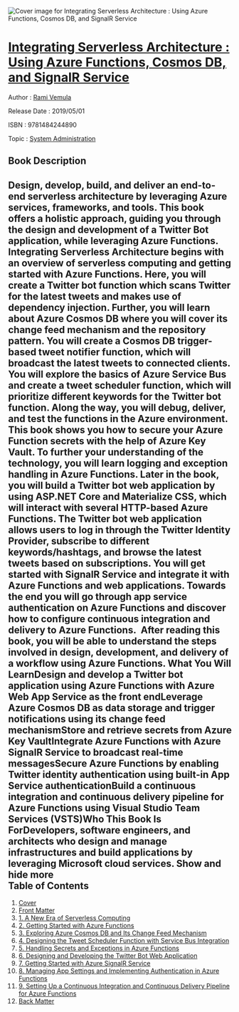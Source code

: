 ![Cover image for Integrating Serverless Architecture : Using Azure Functions, Cosmos DB, and SignalR Service](https://imgdetail.ebookreading.net/cover/cover/20200215/EB9781484244890.jpg)

[Integrating Serverless Architecture : Using Azure Functions, Cosmos DB, and SignalR Service](https://ebookreading.net/view/book/Integrating+Serverless+Architecture+%3A+Using+Azure+Functions%2C+Cosmos+DB%2C+and+SignalR+Service-EB9781484244890_1.html "Integrating Serverless Architecture : Using Azure Functions, Cosmos DB, and SignalR Service")
====================================================================================================================

Author : [Rami Vemula](https://ebookreading.net/search/author/Rami+Vemula)

Release Date : 2019/05/01

ISBN : 9781484244890

Topic : [System Administration](https://ebookreading.net/search/category/system-administration)

Book Description
-----------------

 Design, develop, build, and deliver an end-to-end serverless architecture by leveraging Azure services, frameworks, and tools. This book offers a holistic approach, guiding you through the design and development of a Twitter Bot application, while leveraging Azure Functions.
Integrating Serverless Architecture begins with an overview of serverless computing and getting started with Azure Functions. Here, you will create a Twitter bot function which scans Twitter for the latest tweets and makes use of dependency injection. Further, you will learn about Azure Cosmos DB where you will cover its change feed mechanism and the repository pattern. You will create a Cosmos DB trigger-based tweet notifier function, which will broadcast the latest tweets to connected clients. You will explore the basics of Azure Service Bus and create a tweet scheduler function, which will prioritize different keywords for the Twitter bot function. Along the way, you will debug, deliver, and test the functions in the Azure environment.
This book shows you how to secure your Azure Function secrets with the help of Azure Key Vault. To further your understanding of the technology, you will learn logging and exception handling in Azure Functions.
Later in the book, you will build a Twitter bot web application by using ASP.NET Core and Materialize CSS, which will interact with several HTTP-based Azure Functions. The Twitter bot web application allows users to log in through the Twitter Identity Provider, subscribe to different keywords/hashtags, and browse the latest tweets based on subscriptions. You will get started with SignalR Service and integrate it with Azure Functions and web applications. Towards the end you will go through app service authentication on Azure Functions and discover how to configure continuous integration and delivery to Azure Functions.  After reading this book, you will be able to understand the steps involved in design, development, and delivery of a workflow using Azure Functions.
What You Will LearnDesign and develop a Twitter bot      application using Azure Functions with Azure Web App Service as the front      endLeverage Azure Cosmos DB as      data storage and trigger notifications using its change feed mechanismStore and retrieve secrets from Azure Key VaultIntegrate Azure Functions with      Azure SignalR Service to broadcast real-time messagesSecure Azure Functions by      enabling Twitter identity authentication using built-in App Service      authenticationBuild a continuous integration and continuous delivery pipeline for Azure Functions using Visual Studio Team Services (VSTS)Who This Book Is ForDevelopers, software engineers, and architects who design and manage infrastructures and build applications by leveraging Microsoft cloud services.        Show and hide more                
Table of Contents
-----------------

1. [Cover](https://ebookreading.net/view/book/Integrating+Serverless+Architecture+%3A+Using+Azure+Functions%2C+Cosmos+DB%2C+and+SignalR+Service-EB9781484244890_1.html)
1. [Front Matter](https://ebookreading.net/view/book/Integrating+Serverless+Architecture+%3A+Using+Azure+Functions%2C+Cosmos+DB%2C+and+SignalR+Service-EB9781484244890_2.html)
1. [1. A New Era of Serverless Computing](https://ebookreading.net/view/book/Integrating+Serverless+Architecture+%3A+Using+Azure+Functions%2C+Cosmos+DB%2C+and+SignalR+Service-EB9781484244890_3.html)
1. [2. Getting Started with Azure Functions](https://ebookreading.net/view/book/Integrating+Serverless+Architecture+%3A+Using+Azure+Functions%2C+Cosmos+DB%2C+and+SignalR+Service-EB9781484244890_4.html)
1. [3. Exploring Azure Cosmos DB and Its Change Feed Mechanism](https://ebookreading.net/view/book/Integrating+Serverless+Architecture+%3A+Using+Azure+Functions%2C+Cosmos+DB%2C+and+SignalR+Service-EB9781484244890_5.html)
1. [4. Designing the Tweet Scheduler Function with Service Bus Integration](https://ebookreading.net/view/book/Integrating+Serverless+Architecture+%3A+Using+Azure+Functions%2C+Cosmos+DB%2C+and+SignalR+Service-EB9781484244890_6.html)
1. [5. Handling Secrets and Exceptions in Azure Functions](https://ebookreading.net/view/book/Integrating+Serverless+Architecture+%3A+Using+Azure+Functions%2C+Cosmos+DB%2C+and+SignalR+Service-EB9781484244890_7.html)
1. [6. Designing and Developing the Twitter Bot Web Application](https://ebookreading.net/view/book/Integrating+Serverless+Architecture+%3A+Using+Azure+Functions%2C+Cosmos+DB%2C+and+SignalR+Service-EB9781484244890_8.html)
1. [7. Getting Started with Azure SignalR Service](https://ebookreading.net/view/book/Integrating+Serverless+Architecture+%3A+Using+Azure+Functions%2C+Cosmos+DB%2C+and+SignalR+Service-EB9781484244890_9.html)
1. [8. Managing App Settings and Implementing Authentication in Azure Functions](https://ebookreading.net/view/book/Integrating+Serverless+Architecture+%3A+Using+Azure+Functions%2C+Cosmos+DB%2C+and+SignalR+Service-EB9781484244890_10.html)
1. [9. Setting Up a Continuous Integration and Continuous Delivery Pipeline for Azure Functions](https://ebookreading.net/view/book/Integrating+Serverless+Architecture+%3A+Using+Azure+Functions%2C+Cosmos+DB%2C+and+SignalR+Service-EB9781484244890_11.html)
1. [Back Matter](https://ebookreading.net/view/book/Integrating+Serverless+Architecture+%3A+Using+Azure+Functions%2C+Cosmos+DB%2C+and+SignalR+Service-EB9781484244890_12.html)
